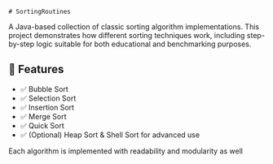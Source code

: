     # SortingRoutines

A Java-based collection of classic sorting algorithm implementations. This project demonstrates how different sorting techniques work, including step-by-step logic suitable for both educational and benchmarking purposes.
  
## 🚀 Features 
 
- ✅ Bubble Sort
- ✅ Selection Sort
- ✅ Insertion Sort
- ✅ Merge Sort  
- ✅ Quick Sort
- ✅ (Optional) Heap Sort & Shell Sort for advanced use   
  
Each algorithm is implemented with readability and modularity as well     
     
  
      
    
     
  
   
     
  
   
 
